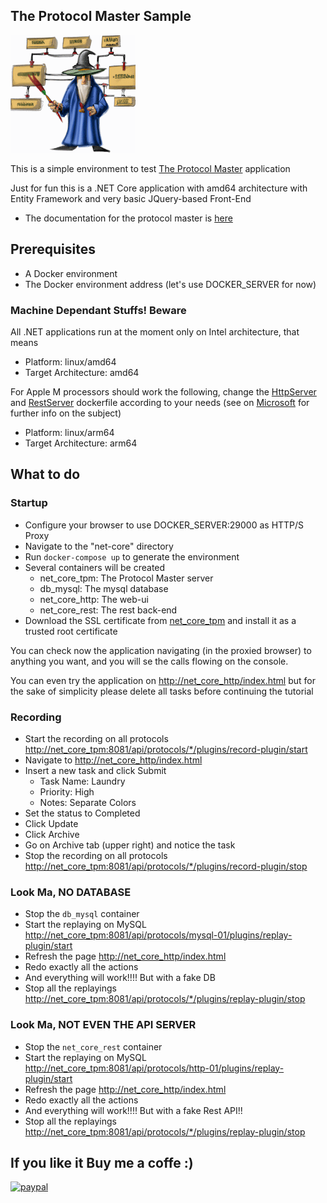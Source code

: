 ## The Protocol Master Sample

![](protocolmaster_s.gif)

This is a simple environment to test [The Protocol Master](https://github.com/kendarorg/the-protocol-master)
application

Just for fun this is a .NET Core application with amd64 architecture with Entity Framework 
and very basic JQuery-based Front-End

* The documentation for the protocol master is [here](https://github.com/kendarorg/the-protocol-master)

## Prerequisites

* A Docker environment
* The Docker environment address (let's use DOCKER_SERVER for now)

### Machine Dependant Stuffs! Beware

All .NET applications run at the moment only on Intel architecture, that means

* Platform: linux/amd64
* Target Architecture: amd64

For Apple M processors should work the following, change the [HttpServer](HttpServer/Dockerfile)
and [RestServer](RestServer/Dockerfile) dockerfile according to your needs (see on
[Microsoft](https://devblogs.microsoft.com/dotnet/improving-multiplatform-container-support/) for
further info on the subject)

* Platform: linux/arm64
* Target Architecture: arm64

## What to do

### Startup

* Configure your browser to use DOCKER_SERVER:29000 as HTTP/S Proxy
* Navigate to the "net-core" directory
* Run ```docker-compose up``` to generate the environment
* Several containers will be created
  * net_core_tpm: The Protocol Master server
  * db_mysql: The mysql database
  * net_core_http: The web-ui
  * net_core_rest: The rest back-end
* Download the SSL certificate from [net_core_tpm](http://net_core_tpm/api/protocols/{protocolInstanceId}/plugins/ssl-plugin/der) and install it as a trusted root certificate

You can check now the application navigating (in the proxied browser) to anything 
you want, and you will se the calls flowing on the console. 

You can even try the application on [http://net_core_http/index.html](http://net_core_http/index.html)
but for the sake of simplicity please delete all tasks before continuing the tutorial

### Recording

* Start the recording on all protocols [http://net_core_tpm:8081/api/protocols/*/plugins/record-plugin/start](http://net_core_tpm:8081/api/protocols/*/plugins/record-plugin/start)
* Navigate to [http://net_core_http/index.html](http://net_core_http/index.html)
* Insert a new task and click Submit
  * Task Name: Laundry
  * Priority: High
  * Notes: Separate Colors
* Set the status to Completed 
* Click Update
* Click Archive
* Go on Archive tab (upper right) and notice the task
* Stop the recording on all protocols [http://net_core_tpm:8081/api/protocols/*/plugins/record-plugin/stop](http://net_core_tpm:8081/api/protocols/*/plugins/record-plugin/stop)

### Look Ma, NO DATABASE

* Stop the ```db_mysql``` container
* Start the replaying on MySQL [http://net_core_tpm:8081/api/protocols/mysql-01/plugins/replay-plugin/start](http://net_core_tpm:8081/api/protocols/mysql-01/plugins/replay-plugin/start)
* Refresh the page [http://net_core_http/index.html](http://net_core_http/index.html)
* Redo exactly all the actions
* And everything will work!!!! But with a fake DB
* Stop all the replayings [http://net_core_tpm:8081/api/protocols/*/plugins/replay-plugin/stop](http://net_core_tpm:8081/api/protocols/*/plugins/replay-plugin/stop)

### Look Ma, NOT EVEN THE API SERVER

* Stop the ```net_core_rest``` container
* Start the replaying on MySQL [http://net_core_tpm:8081/api/protocols/http-01/plugins/replay-plugin/start](http://net_core_tpm:8081/api/protocols/http-01/plugins/replay-plugin/start)
* Refresh the page [http://net_core_http/index.html](http://net_core_http/index.html)
* Redo exactly all the actions
* And everything will work!!!! But with a fake Rest API!!
* Stop all the replayings [http://net_core_tpm:8081/api/protocols/*/plugins/replay-plugin/stop](http://net_core_tpm:8081/api/protocols/*/plugins/replay-plugin/stop)

## If you like it Buy me a coffe :)

[![paypal](https://www.paypalobjects.com/en_US/i/btn/btn_donateCC_LG.gif)](https://www.paypal.com/paypalme/kendarorg/1)
